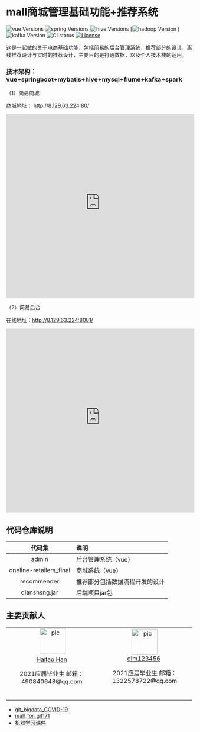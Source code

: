 # mall商城管理基础功能+推荐系统

![vue Versions](https://cn.vuejs.org/images/logo.png)
![spring Versions](https://git171.oss-cn-shenzhen.aliyuncs.com/github/spring.png)
![hive Versions](https://hive.apache.org/images/hive_logo_medium.jpg)
[![hadoop Version](https://git171.oss-cn-shenzhen.aliyuncs.com/github/hadoop-logo.jpg)
[![kafka Version](https://git171.oss-cn-shenzhen.aliyuncs.com/github/kafka.png)
![CI status](https://github.com/shenweichen/deepmatch/workflows/CI/badge.svg)
[![License](https://img.shields.io/github/license/shenweichen/deepmatch.svg)](https://github.com/shenweichen/deepmatch/blob/master/LICENSE)

这是一起做的关于电商基础功能，包括简易的后台管理系统，推荐部分的设计，离线推荐设计与实时的推荐设计，主要目的是打通数据，以及个人技术栈的运用。



### 技术架构：vue+springboot+mybatis+hive+mysql+flume+kafka+spark

（1）简易商城

商城地址： http://8.129.63.224:80/  

<iframe height=498 width=510 src="https://git171.oss-cn-shenzhen.aliyuncs.com/github/%E5%95%86%E5%9F%8E.mp4" frameborder=0 allowfullscreen></iframe>



（2）简易后台

在线地址：http://8.129.63.224:8081/

<iframe height=498 width=510 src="https://git171.oss-cn-shenzhen.aliyuncs.com/github/%E5%90%8E%E5%8F%B0.mp4" frameborder=0 allowfullscreen></iframe>





## 代码仓库说明

|         代码集          | 说明                           |
| :---------------------: | :----------------------------- |
|          admin          | 后台管理系统（vue）            |
| oneline-retailers_final | 商城系统（vue）                |
|       recommender       | 推荐部分包括数据流程开发的设计 |
|      dianshsng.jar      | 后端项目jar包                  |

## 主要贡献人

<table border="0">
  <tbody>
    <tr align="center" >
      <td>
        ​ <a href="https://github.com/hhtlsl20"><img width="70" height="70" src="https://avatars3.githubusercontent.com/u/42192725?s=460&u=f3564e8db3cea18a3e72495bb444e5e10500ec21&v=4" alt="pic"></a><br>
        ​ <a href="https://github.com/hhtlsl20">Haitao Han</a> ​
        <p>
        2021应届毕业生 邮箱：490840648@qq.com  </p>​
      </td>
      <td>
         <a href="https://github.com/dlm123456"><img width="70" height="70" src="" alt="pic"></a><br>
         <a href="https://github.com/dlm123456">dlm123456</a> ​
        <p>2021应届毕业生 邮箱：1322578722@qq.com </p>​
      </td>
    </tr>
  </tbody>
</table>


<ul>
<li><a href="https://github.com/hhtlsl20/git_bigdata_COVID-19">git_bigdata_COVID-19</a></li>
<li><a href="https://github.com/hhtlsl20/mall_for_git171">mall_for_git171</a></li>
<li><a href="https://github.com/hhtlsl20/git-pandas-sklearn">机器学习课件</a></li>
</ul>


